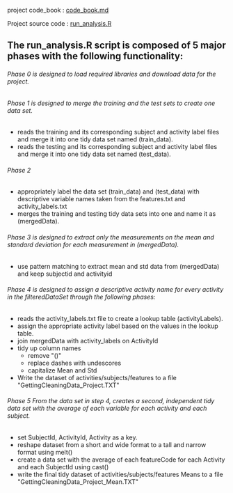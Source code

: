 
project code_book   : [code_book.md](code_book.md)

Project source code : [run_analysis.R](run_analysis.R)

## The run_analysis.R script is composed of 5 major phases with the following functionality:

###### Phase 0 is designed to load required libraries and download data for the project.  

###### Phase 1 is designed to merge the training and the test sets to create one data set. 
* reads the training and its corresponding subject and activity label files 
	and merge it into one tidy data set named (train_data).
* reads the testing and its corresponding subject and activity label files 
	and merge it into one tidy data set named (test_data).
	
###### Phase 2		
	
* appropriately label the data set (train_data) and (test_data) with descriptive variable names 
	taken from the features.txt and activity_labels.txt
* merges the training and testing tidy data sets into one and name it as (mergedData).


###### Phase 3 is designed to extract only the measurements on the mean and standard deviation for each measurement in (mergedData). 
* use pattern matching to extract mean and std data from (mergedData) and keep subjectid and activityid

###### Phase 4 is designed to assign a descriptive activity name for every activity in the filteredDataSet through the following phases:
* reads the activity_labels.txt file to create a lookup table (activityLabels).
* assign the appropriate activity label based on the values in the lookup table.
* join mergedData with activity_labels on ActivityId
* tidy up  column names
	* remove "()"
	* replace dashes with undescores 
	* capitalize Mean and Std
* Write the dataset of activities/subjects/features to a file   "GettingCleaningData_Project.TXT"

###### Phase 5 From the data set in step 4, creates a second, independent tidy data set with the average of each variable for each activity and each subject.
* set SubjectId, ActivityId, Activity as a key.
* reshape dataset from a short and wide format to a tall and narrow format using melt()
* create a data set with the average of each featureCode for each Activity and each SubjectId using cast()
* write the final tidy dataset of activities/subjects/features Means to a file  "GettingCleaningData_Project_Mean.TXT"
